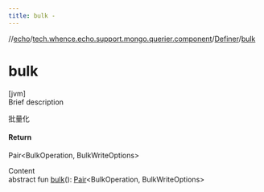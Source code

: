 ```yaml
---
title: bulk -
---
```

//[echo](../../index.md)/[tech.whence.echo.support.mongo.querier.component](../index.md)/[Definer](index.md)/[bulk](bulk.md)



# bulk  
[jvm]  
Brief description  


批量化



#### Return  


Pair<BulkOperation, BulkWriteOptions>

  
Content  
abstract fun [bulk](bulk.md)(): [Pair](https://kotlinlang.org/api/latest/jvm/stdlib/kotlin/-pair/index.html)<BulkOperation, BulkWriteOptions>  



